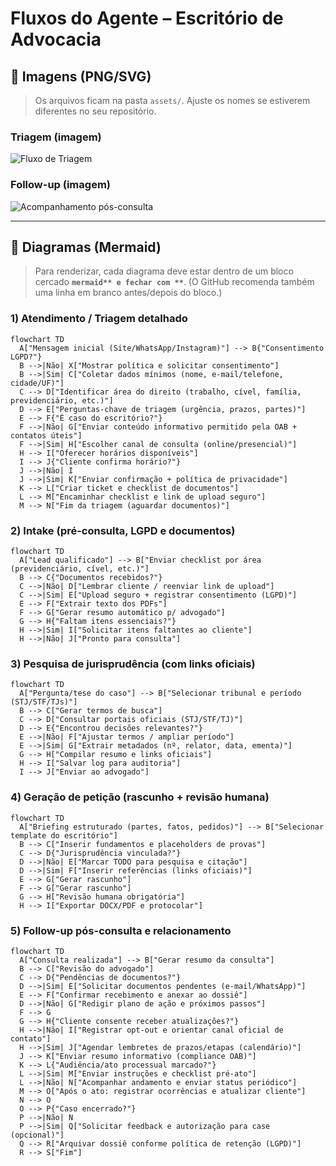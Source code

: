 # Fluxos do Agente – Escritório de Advocacia

## 📁 Imagens (PNG/SVG)
> Os arquivos ficam na pasta `assets/`. Ajuste os nomes se estiverem diferentes no seu repositório.

### Triagem (imagem)
![Fluxo de Triagem](assets/triagem-detalhada.png)

### Follow-up (imagem)
![Acompanhamento pós-consulta](assets/follow-up-pos-consulta.png)

---

## 🧩 Diagramas (Mermaid)
> Para renderizar, cada diagrama deve estar dentro de um bloco cercado **```mermaid** e fechar com **```**. (O GitHub recomenda também uma linha em branco antes/depois do bloco.) 

### 1) Atendimento / Triagem detalhado
```mermaid
flowchart TD
  A["Mensagem inicial (Site/WhatsApp/Instagram)"] --> B{"Consentimento LGPD?"}
  B -->|Não| X["Mostrar política e solicitar consentimento"]
  B -->|Sim| C["Coletar dados mínimos (nome, e-mail/telefone, cidade/UF)"]
  C --> D["Identificar área do direito (trabalho, cível, família, previdenciário, etc.)"]
  D --> E["Perguntas-chave de triagem (urgência, prazos, partes)"]
  E --> F{"É caso do escritório?"}
  F -->|Não| G["Enviar conteúdo informativo permitido pela OAB + contatos úteis"]
  F -->|Sim| H["Escolher canal de consulta (online/presencial)"]
  H --> I["Oferecer horários disponíveis"]
  I --> J{"Cliente confirma horário?"}
  J -->|Não| I
  J -->|Sim| K["Enviar confirmação + política de privacidade"]
  K --> L["Criar ticket e checklist de documentos"]
  L --> M["Encaminhar checklist e link de upload seguro"]
  M --> N["Fim da triagem (aguardar documentos)"]

```
### 2) Intake (pré-consulta, LGPD e documentos)
```mermaid
flowchart TD
  A["Lead qualificado"] --> B["Enviar checklist por área (previdenciário, cível, etc.)"]
  B --> C{"Documentos recebidos?"}
  C -->|Não| D["Lembrar cliente / reenviar link de upload"]
  C -->|Sim| E["Upload seguro + registrar consentimento (LGPD)"]
  E --> F["Extrair texto dos PDFs"]
  F --> G["Gerar resumo automático p/ advogado"]
  G --> H{"Faltam itens essenciais?"}
  H -->|Sim| I["Solicitar itens faltantes ao cliente"]
  H -->|Não| J["Pronto para consulta"]

```
### 3) Pesquisa de jurisprudência (com links oficiais)
```mermaid
flowchart TD
  A["Pergunta/tese do caso"] --> B["Selecionar tribunal e período (STJ/STF/TJs)"]
  B --> C["Gerar termos de busca"]
  C --> D["Consultar portais oficiais (STJ/STF/TJ)"]
  D --> E{"Encontrou decisões relevantes?"}
  E -->|Não| F["Ajustar termos / ampliar período"]
  E -->|Sim| G["Extrair metadados (nº, relator, data, ementa)"]
  G --> H["Compilar resumo e links oficiais"]
  H --> I["Salvar log para auditoria"]
  I --> J["Enviar ao advogado"]

```
### 4) Geração de petição (rascunho + revisão humana)
```mermaid
flowchart TD
  A["Briefing estruturado (partes, fatos, pedidos)"] --> B["Selecionar template do escritório"]
  B --> C["Inserir fundamentos e placeholders de provas"]
  C --> D{"Jurisprudência vinculada?"}
  D -->|Não| E["Marcar TODO para pesquisa e citação"]
  D -->|Sim| F["Inserir referências (links oficiais)"]
  E --> G["Gerar rascunho"]
  F --> G["Gerar rascunho"]
  G --> H["Revisão humana obrigatória"]
  H --> I["Exportar DOCX/PDF e protocolar"]

```
### 5) Follow-up pós-consulta e relacionamento
```mermaid
flowchart TD
  A["Consulta realizada"] --> B["Gerar resumo da consulta"]
  B --> C["Revisão do advogado"]
  C --> D{"Pendências de documentos?"}
  D -->|Sim| E["Solicitar documentos pendentes (e-mail/WhatsApp)"]
  E --> F["Confirmar recebimento e anexar ao dossiê"]
  D -->|Não| G["Redigir plano de ação e próximos passos"]
  F --> G
  G --> H{"Cliente consente receber atualizações?"}
  H -->|Não| I["Registrar opt-out e orientar canal oficial de contato"]
  H -->|Sim| J["Agendar lembretes de prazos/etapas (calendário)"]
  J --> K["Enviar resumo informativo (compliance OAB)"]
  K --> L{"Audiência/ato processual marcado?"}
  L -->|Sim| M["Enviar instruções e checklist pré-ato"]
  L -->|Não| N["Acompanhar andamento e enviar status periódico"]
  M --> O["Após o ato: registrar ocorrências e atualizar cliente"]
  N --> O
  O --> P{"Caso encerrado?"}
  P -->|Não| N
  P -->|Sim| Q["Solicitar feedback e autorização para case (opcional)"]
  Q --> R["Arquivar dossiê conforme política de retenção (LGPD)"]
  R --> S["Fim"]

```
